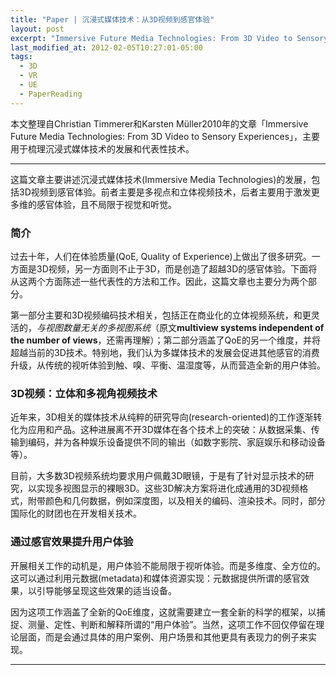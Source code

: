 ```yaml
---
title: "Paper | 沉浸式媒体技术：从3D视频到感官体验"
layout: post
excerpt: "Immersive Future Media Technologies: From 3D Video to Sensory Experiences"
last_modified_at: 2012-02-05T10:27:01-05:00
tags:
  - 3D
  - VR
  - UE
  - PaperReading
---
```


本文整理自Christian Timmerer和Karsten Müller2010年的文章「Immersive Future Media Technologies: From 3D Video to Sensory Experiences」，主要用于梳理沉浸式媒体技术的发展和代表性技术。

---

这篇文章主要讲述沉浸式媒体技术(Immersive Media Technologies)的发展，包括3D视频到感官体验。前者主要是多视点和立体视频技术，后者主要用于激发更多维的感官体验，且不局限于视觉和听觉。

### 简介

过去十年，人们在体验质量(QoE, Quality of Experience)上做出了很多研究。一方面是3D视频，另一方面则不止于3D，而是创造了超越3D的感官体验。下面将从这两个方面陈述一些代表性的方法和工作。因此，这篇文章也主要分为两个部分。

第一部分主要和3D视频编码技术相关，包括正在商业化的立体视频系统，和更灵活的，*与视图数量无关的多视图系统*（原文**multiview systems independent of the number of views**，还需再理解）；第二部分涵盖了QoE的另一个维度，并将超越当前的3D技术。特别地，我们认为多媒体技术的发展会促进其他感官的消费升级，从传统的视听体验到触、嗅、平衡、温湿度等，从而营造全新的用户体验。

### 3D视频：立体和多视角视频技术

近年来，3D相关的媒体技术从纯粹的研究导向(research-oriented)的工作逐渐转化为应用和产品。这种进展离不开3D媒体在各个技术上的突破：从数据采集、传输到编码，并为各种娱乐设备提供不同的输出（如数字影院、家庭娱乐和移动设备等）。

目前，大多数3D视频系统均要求用户佩戴3D眼镜，于是有了针对显示技术的研究，以实现多视图显示的裸眼3D。这些3D解决方案将进化成通用的3D视频格式，附带颜色和几何数据，例如深度图，以及相关的编码、渲染技术。同时，部分国际化的财团也在开发相关技术。

### 通过感官效果提升用户体验

开展相关工作的动机是，用户体验不能局限于视听体验。而是多维度、全方位的。这可以通过利用元数据(metadata)和媒体资源实现：元数据提供所谓的感官效果，以引导能够呈现这些效果的适当设备。

因为这项工作涵盖了全新的QoE维度，这就需要建立一套全新的科学的框架，以捕捉、测量、定性、判断和解释所谓的“用户体验”。当然，这项工作不回仅停留在理论层面，而是会通过具体的用户案例、用户场景和其他更具有表现力的例子来实现。

---

